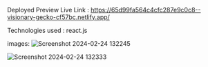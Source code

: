 Deployed Preview Live Link :  https://65d99fa564c4cfc287e9c0c8--visionary-gecko-cf57bc.netlify.app/

Technologies used :
react.js



images:
![Screenshot 2024-02-24 132245](https://github.com/Tejasramcharan/Starwars_planets/assets/132668791/ccdcc4b1-a515-4eea-a408-feb718b0c54c)

![Screenshot 2024-02-24 132333](https://github.com/Tejasramcharan/Starwars_planets/assets/132668791/bf313f0f-2b37-478c-9581-2e418254fd49)

